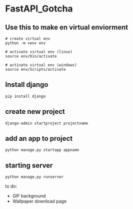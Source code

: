 # FastAPI_Gotcha

## Use this to make en virtual enviorment 

```
# create virtual env
python -m venv env

# activate virtual env (linux)
source env/bin/activate

# activate virtual env (windows)
source env/Scripts/activate
```

## Install django
```
pip install django

```
## create new project
```
django-admin startproject projectname

```
## add an app to project
```
python manage.py startapp appname

```
## starting server 
```
python manage.py runserver

```

to do:

- GIF background
- Wallpaper download page
